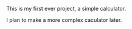 This is my first ever project, a simple calculator.

I plan to make a more complex caculator later.

